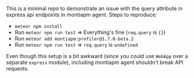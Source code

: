This is a minimal repo to demonstrate an issue with the query attribute in express api endpoints in montiapm agent. Steps to reproduce:

  - `meteor npm install`
  - Run `meteor npm run test` => Everything's fine (`req.query` is `{}`)
  - Run `meteor add montiapm:profiler@1.7.0-beta.2`
  - Run `meteor npm run test` => `req.query` is `undefined`

Even though this setup is a bit awkward (since you could use `WebApp` over a separate `express` module), including montiapm agent shouldn't break API requests.